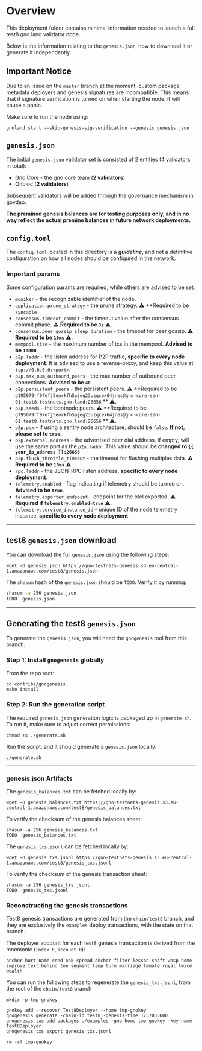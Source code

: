 # Overview

This deployment folder contains minimal information needed to launch a full test8.gno.land validator node.

Below is the information relating to the `genesis.json`, how to download it or generate it independently.

## Important Notice

Due to an issue on the `master` branch at the moment, custom package metadata deployers and genesis signatures are
incompatible. This means that if signature verification is turned on when starting the node, it will cause a panic.

Make sure to run the node using:

```shell
gnoland start --skip-genesis-sig-verification --genesis genesis.json
```

## `genesis.json`

The initial `genesis.json` validator set is consisted of 2 entities (4 validators in total):

- Gno Core - the gno core team (**2 validators**)
- Onbloc (**2 validators**)

Subsequent validators will be added through the governance mechanism in govdao.

**The premined genesis balances are for testing purposes only, and in no way reflect the actual premine balances
in future network deployments.**

## `config.toml`

The `config.toml` located in this directory is a **_guideline_**, and not a definitive configuration on how
all nodes should be configured in the network.

### Important params

Some configuration params are required, while others are advised to be set.

- `moniker` - the recognizable identifier of the node.
- `application.prune_strategy` - the prune strategy. ⚠️ **Required to be `syncable`
- `consensus.timeout_commit` - the timeout value after the consensus commit phase. ⚠️ **Required to be `3s`** ⚠️.
- `consensus.peer_gossip_sleep_duration` - the timeout for peer gossip. ⚠️ **Required to be `10ms`** ⚠️.
- `mempool.size` - the maximum number of txs in the mempool. **Advised to be `10000`**.
- `p2p.laddr` - the listen address for P2P traffic, **specific to every node deployment**. It is advised to use a
  reverse-proxy, and keep this value at `tcp://0.0.0.0:<port>`.
- `p2p.max_num_outbound_peers` - the max number of outbound peer connections. **Advised to be `40`**.
- `p2p.persistent_peers` - the persistent peers. ⚠️ **Required to be
  `g195079rf97efj5enrkfh5pjeg23uzqcex64jnes@gno-core-sen-01.test8.testnets.gno.land:26656`
  ** ⚠️.
- `p2p.seeds` - the bootnode peers. ⚠️ **Required to be
  `g195079rf97efj5enrkfh5pjeg23uzqcex64jnes@gno-core-sen-01.test8.testnets.gno.land:26656`
  ** ⚠️.
- `p2p.pex` - if using a sentry node architecture, should be `false`. **If not, please set to `true`**.
- `p2p.external_address` - the advertised peer dial address. If empty, will use the same port as the `p2p.laddr`. This
  value should be **changed to `{{ your_ip_address }}:26656`**
- `p2p.flush_throttle_timeout` - the timeout for flushing multiplex data. ⚠️ **Required to be `10ms`** ⚠️.
- `rpc.laddr` - the JSON-RPC listen address, **specific to every node deployment**.
- `telemetry.enabled` - flag indicating if telemetry should be turned on. **Advised to be `true`**.
- `telemetry.exporter_endpoint` - endpoint for the otel exported. ⚠️ **Required if `telemetry.enabled=true`** ⚠️.
- `telemetry.service_instance_id` - unique ID of the node telemetry instance, **specific to every node deployment**.

---

## test8 `genesis.json` download

You can download the full `genesis.json` using the following steps:

```shell
wget -O genesis.json https://gno-testnets-genesis.s3.eu-central-1.amazonaws.com/test8/genesis.json
```

The `shasum` hash of the `genesis.json` should be `TODO`.
Verify it by running:

```sh
shasum -a 256 genesis.json
TODO  genesis.json
```

---

## Generating the test8 `genesis.json`

To generate the `genesis.json`, you will need the `gnogenesis` tool from this branch.

### Step 1: Install `gnogenesis` globally

From the repo root:

```shell
cd contribs/gnogenesis
make install
```

### Step 2: Run the generation script

The required `genesis.json` generation logic is packaged up in `generate.sh`.
To run it, make sure to adjust correct permissions:

```shell
chmod +x ./generate.sh
```

Run the script, and it should generate a `genesis.json` locally:

```shell
./generate.sh
```

---

### genesis.json Artifacts

The `genesis_balances.txt` can be fetched locally by:

```shell
wget -O genesis_balances.txt https://gno-testnets-genesis.s3.eu-central-1.amazonaws.com/test8/genesis_balances.txt
```

To verify the checksum of the genesis balances sheet:

```shell
shasum -a 256 genesis_balances.txt
TODO  genesis_balances.txt
```

The `genesis_txs.jsonl` can be fetched locally by:

```shell
wget -O genesis_txs.jsonl https://gno-testnets-genesis.s3.eu-central-1.amazonaws.com/test8/genesis_txs.jsonl
```

To verify the checksum of the genesis transaction sheet:

```shell
shasum -a 256 genesis_txs.jsonl
TODO  genesis_txs.jsonl
```

### Reconstructing the genesis transactions

Test8 genesis transactions are generated from the `chain/test8` branch, and they are exclusively the `examples` deploy
transactions, with the state on that branch.

The deployer account for each test8 genesis transaction is derived from the mnemonic (`index 0`, `account 0`):

```shell
anchor hurt name seed oak spread anchor filter lesson shaft wasp home improve text behind toe segment lamp turn marriage female royal twice wealth
```

You can run the following steps to regenerate the `genesis_txs.jsonl`, from the root of the `chain/test8` branch

```shell
mkdir -p tmp-gnokey

gnokey add --recover Test8Deployer --home tmp-gnokey
gnogenesis generate -chain-id test8 -genesis-time 1757055600
gnogenesis txs add packages ./examples -gno-home tmp-gnokey -key-name Test8Deployer
gnogenesis txs export genesis_txs.jsonl

rm -rf tmp-gnokey
```
